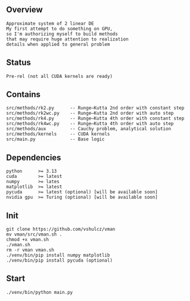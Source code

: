 ## Overview
	Approximate system of 2 linear DE
	My first attempt to do something on GPU,
	so I'm authorizing myself to build methods
	that may require huge attention to realization
	details when applied to general problem

## Status
	Pre-rel (not all CUDA kernels are ready)

## Contains
	src/methods/rk2.py      -- Runge–Kutta 2nd order with constant step
	src/methods/rk2wc.py    -- Runge–Kutta 2nd order with auto step
	src/methods/rk4.py      -- Runge–Kutta 4th order with constant step
	src/methods/rk4wc.py    -- Runge–Kutta 4th order with auto step
	src/methods/aux         -- Cauchy problem, analytical solution
	src/methods/kernels     -- CUDA kernels
	src/main.py             -- Base logic

## Dependencies
	python      >= 3.13
	cuda        >= latest
	numpy       >= lates
	matplotlib  >= latest
	pycuda      >= latest (optional) [will be available soon]
	nvidia gpu  >= Turing (optional) [will be available soon]

## Init
	git clone https://github.com/vshulcz/vman
	mv vman/src/vman.sh .
	chmod +x vman.sh
	./vman.sh
	rm -r vman vman.sh
	./venv/bin/pip install numpy matplotlib
	./venv/bin/pip install pycuda (optional)

## Start
	./venv/bin/python main.py
